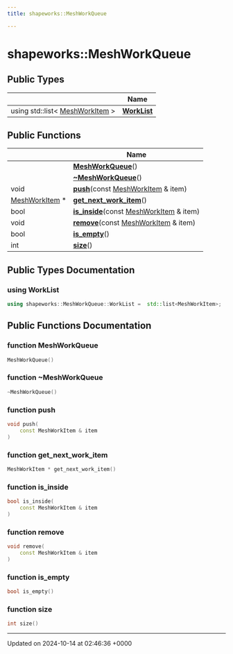 ```yaml
---
title: shapeworks::MeshWorkQueue

---
```


# shapeworks::MeshWorkQueue





## Public Types

|                | Name           |
| -------------- | -------------- |
| using std::list< [MeshWorkItem](../Classes/classshapeworks_1_1MeshWorkItem.md) > | **[WorkList](../Classes/classshapeworks_1_1MeshWorkQueue.md#using-worklist)**  |

## Public Functions

|                | Name           |
| -------------- | -------------- |
| | **[MeshWorkQueue](../Classes/classshapeworks_1_1MeshWorkQueue.md#function-meshworkqueue)**() |
| | **[~MeshWorkQueue](../Classes/classshapeworks_1_1MeshWorkQueue.md#function-~meshworkqueue)**() |
| void | **[push](../Classes/classshapeworks_1_1MeshWorkQueue.md#function-push)**(const [MeshWorkItem](../Classes/classshapeworks_1_1MeshWorkItem.md) & item) |
| [MeshWorkItem](../Classes/classshapeworks_1_1MeshWorkItem.md) * | **[get_next_work_item](../Classes/classshapeworks_1_1MeshWorkQueue.md#function-get-next-work-item)**() |
| bool | **[is_inside](../Classes/classshapeworks_1_1MeshWorkQueue.md#function-is-inside)**(const [MeshWorkItem](../Classes/classshapeworks_1_1MeshWorkItem.md) & item) |
| void | **[remove](../Classes/classshapeworks_1_1MeshWorkQueue.md#function-remove)**(const [MeshWorkItem](../Classes/classshapeworks_1_1MeshWorkItem.md) & item) |
| bool | **[is_empty](../Classes/classshapeworks_1_1MeshWorkQueue.md#function-is-empty)**() |
| int | **[size](../Classes/classshapeworks_1_1MeshWorkQueue.md#function-size)**() |

## Public Types Documentation

### using WorkList

```cpp
using shapeworks::MeshWorkQueue::WorkList =  std::list<MeshWorkItem>;
```


## Public Functions Documentation

### function MeshWorkQueue

```cpp
MeshWorkQueue()
```


### function ~MeshWorkQueue

```cpp
~MeshWorkQueue()
```


### function push

```cpp
void push(
    const MeshWorkItem & item
)
```


### function get_next_work_item

```cpp
MeshWorkItem * get_next_work_item()
```


### function is_inside

```cpp
bool is_inside(
    const MeshWorkItem & item
)
```


### function remove

```cpp
void remove(
    const MeshWorkItem & item
)
```


### function is_empty

```cpp
bool is_empty()
```


### function size

```cpp
int size()
```


-------------------------------

Updated on 2024-10-14 at 02:46:36 +0000
